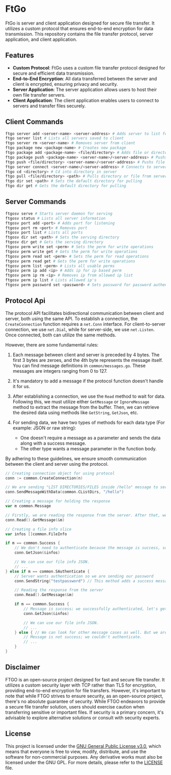 # FtGo
FtGo is server and client application designed for secure file transfer. It utilizes a custom protocol that ensures end-to-end encryption for data transmission. This repository contains the file transfer protocol, server application, and client application.

## Features
- **Custom Protocol**: FtGo uses a custom file transfer protocol designed for secure and efficient data transmission.
- **End-to-End Encryption**: All data transferred between the server and client is encrypted, ensuring privacy and security.
- **Server Application**: The server application allows users to host their own file transfer servers.
- **Client Application**: The client application enables users to connect to servers and transfer files securely.

## Client Commands
```bash
ftgo server add <server-name> <server-address> # Adds server to list for using again
ftgo server list # Lists all servers saved to client
ftgo server rm <server-name> # Removes server from client
ftgo package new <package-name> # Creates new package
ftgo package add <package-name> <file/directory> # Adds file or directory to package
ftgo package push <package-name> <server-name>/<server-address> # Pushs package to server
ftgo push <file/directory> <server-name>/<server-address> # Pushs file or directory to server
ftgo server connect <server-name>/<server-address> # Connects to server and lists all files and directories
ftgo cd <directory> # Cd into directory in server
ftgo pull <file/directory> <path> # Pulls directory or file from server to path (if path blank it will pull to default dir)
ftgo dir set <path> # Sets the default directory for pulling
ftgo dir get # Gets the default directory for pulling
```
## Server Commands
```bash
ftgosv serve # Starts server daemon for serving
ftgosv status # Lists all server information
ftgosv port add <port> # Adds port for listening
ftgosv port rm <port> # Removes port
ftgosv port list # Lists all ports
ftgosv dir set <path> # Sets the serving directory
ftgosv dir get # Gets the serving directory
ftgosv perm write set <perm> # Sets the perm for write operations
ftgosv perm write get # Gets the perm for write operations
ftgosv perm read set <perm> # Sets the perm for read operations
ftgosv perm read get # Gets the perm for write operations
ftgosv perm list <perm> # Lists all usable perms
ftgosv perm ip add <ip> # Adds ip for ip based perm
ftgosv perm ip rm <ip> # Removes ip from allowed ip list
ftgosv perm ip list # Lists allowed ip's
ftgosv perm password set <password> # Sets password for password authentication perm
```
## Protocol Api
The protocol API facilitates bidirectional communication between client and server, both using the same API. To establish a connection, the `CreateConnection` function requires a `net.Conn` interface. For client-to-server connection, we use `net.Dial`, while for server-side, we use `net.Listen`. Once connected, both can utilize the same methods.

However, there are some fundamental rules:

1. Each message between client and server is preceded by 4 bytes. The first 3 bytes are zeroes, and the 4th byte represents the message itself. You can find message definitions in `common/messages.go`. These messages are integers ranging from 0 to 127.
   
2. It's mandatory to add a message if the protocol function doesn't handle it for us.

3. After establishing a connection, we use the `Read` method to wait for data. Following this, we must utilize either `GetMessage` or `IgnoreMessage` method to extract the message from the buffer. Then, we can retrieve the desired data using methods like `GetString`, `GetJson`, etc.

4. For sending data, we have two types of methods for each data type (For example: JSON or raw string):
   - One doesn't require a message as a parameter and sends the data along with a success message.
   - The other type wants a message parameter in the function body.

By adhering to these guidelines, we ensure smooth communication between the client and server using the protocol.

```go
// Creating connection object for using protocol
conn := common.CreateConnection(n)

// We are sending "LIST DIRECTORIES/FILES inside /hello" message to server
conn.SendMessageWithData(common.CListDirs, "/hello")

// Creating a message for holding the response
var m common.Message

// Firstly, we are reading the response from the server. After that, we are extracting the message to our message holder.
conn.Read().GetMessage(&m)

// Creating a file info slice
var infos []common.FileInfo

if m == common.Success {
    // We don't need to authenticate because the message is success, so let's directly extract JSON.
    conn.GetJson(&infos)

    // We can use our file info JSON.
    // ...
} else if m == common.SAuthenticate {
    // Server wants authentication so we are sending our password
    conn.SendString("testpassword") // This method adds a success message for us; we don't need to pass any message.

    // Reading the response from the server
    conn.Read().GetMessage(&m)

    if m == common.Success {
        // Message is success; we successfully authenticated, let's get our file infos.
        conn.GetJson(&infos)

        // We can use our file info JSON.
        // ...
    } else { // We can look for other message cases as well. But we are skipping in tutorial
        // Message is not success; we couldn't authenticate.
        // ...
    }
}
```

## Disclaimer
FTGO is an open-source project designed for fast and secure file transfer. It utilizes a custom security layer with TCP rather than TLS for encryption, providing end-to-end encryption for file transfers. However, it's important to note that while FTGO strives to ensure security, as an open-source project, there's no absolute guarantee of security. While FTGO endeavors to provide a secure file transfer solution, users should exercise caution when transferring sensitive or important files. If security is a primary concern, it's advisable to explore alternative solutions or consult with security experts.

## License

This project is licensed under the [GNU General Public License v3.0](LICENSE), which means that everyone is free to view, modify, distribute, and use the software for non-commercial purposes. Any derivative works must also be licensed under the GNU GPL. For more details, please refer to the [LICENSE](LICENSE) file.
